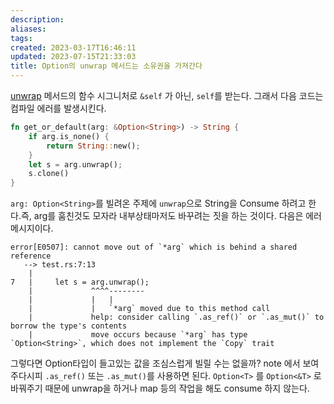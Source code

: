 ```yaml
---
description:
aliases: 
tags: 
created: 2023-03-17T16:46:11
updated: 2023-07-15T21:33:03
title: Option의 unwrap 메서드는 소유권을 가져간다
---
```

[unwrap](https://doc.rust-lang.org/std/option/enum.Option.html#method.unwrap) 메서드의 함수 시그니처로 `&self` 가 아닌, `self`를 받는다. 그래서 다음 코드는 컴파일 에러를 발생시킨다.

```rust
fn get_or_default(arg: &Option<String>) -> String {
	if arg.is_none() {
		return String::new();
	}
	let s = arg.unwrap();
	s.clone()
}
```

`arg: Option<String>`를 빌려온 주제에 `unwrap`으로 String을 Consume 하려고 한다.즉, arg를 훔친것도 모자라 내부상태마저도 바꾸려는 짓을 하는 것이다. 다음은 에러메시지이다.

```
error[E0507]: cannot move out of `*arg` which is behind a shared reference
   --> test.rs:7:13
    |
7   |     let s = arg.unwrap();
    |             ^^^^--------
    |             |   |
    |             |   `*arg` moved due to this method call
    |             help: consider calling `.as_ref()` or `.as_mut()` to borrow the type's contents
    |             move occurs because `*arg` has type `Option<String>`, which does not implement the `Copy` trait
```

그렇다면 Option타입이 들고있는 값을 조심스럽게 빌릴 수는 없을까? note 에서 보여주다시피 `.as_ref()` 또는 `.as_mut()`를 사용하면 된다. `Option<T>` 를 `Option<&T>` 로 바꿔주기 때문에 unwrap을 하거나 map 등의 작업을 해도 consume 하지 않는다.

